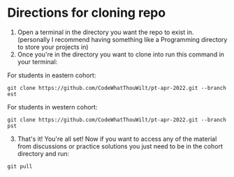 # Directions for cloning repo

1. Open a terminal in the directory you want the repo to exist in. (personally I recommend having something like a Programming directory to store your projects in)
2. Once you're in the directory you want to clone into run this command in your terminal:

For students in eastern cohort:
```
git clone https://github.com/CodeWhatThouWilt/pt-apr-2022.git --branch est
```

For students in western cohort:
```
git clone https://github.com/CodeWhatThouWilt/pt-apr-2022.git --branch pst
```

3. That's it! You're all set! Now if you want to access any of the material from discussions or practice solutions you just need to be in the cohort directory and run:
```
git pull
```
